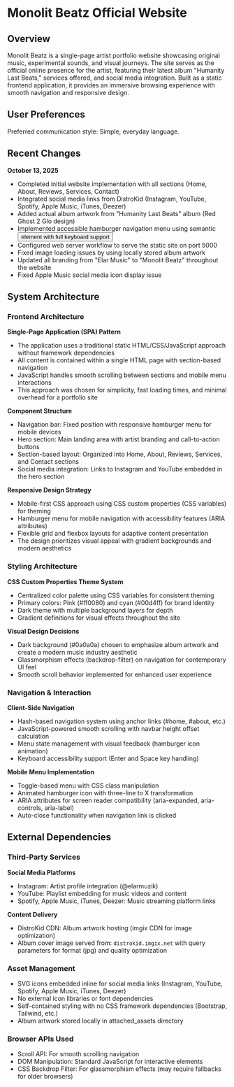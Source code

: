 # Monolit Beatz Official Website

## Overview

Monolit Beatz is a single-page artist portfolio website showcasing original music, experimental sounds, and visual journeys. The site serves as the official online presence for the artist, featuring their latest album "Humanity Last Beats," services offered, and social media integration. Built as a static frontend application, it provides an immersive browsing experience with smooth navigation and responsive design.

## User Preferences

Preferred communication style: Simple, everyday language.

## Recent Changes

**October 13, 2025**
- Completed initial website implementation with all sections (Home, About, Reviews, Services, Contact)
- Integrated social media links from DistroKid (Instagram, YouTube, Spotify, Apple Music, iTunes, Deezer)
- Added actual album artwork from "Humanity Last Beats" album (Red Ghost 2 Glo design)
- Implemented accessible hamburger navigation menu using semantic <button> element with full keyboard support
- Configured web server workflow to serve the static site on port 5000
- Fixed image loading issues by using locally stored album artwork
- Updated all branding from "Elar Music" to "Monolit Beatz" throughout the website
- Fixed Apple Music social media icon display issue

## System Architecture

### Frontend Architecture

**Single-Page Application (SPA) Pattern**
- The application uses a traditional static HTML/CSS/JavaScript approach without framework dependencies
- All content is contained within a single HTML page with section-based navigation
- JavaScript handles smooth scrolling between sections and mobile menu interactions
- This approach was chosen for simplicity, fast loading times, and minimal overhead for a portfolio site

**Component Structure**
- Navigation bar: Fixed position with responsive hamburger menu for mobile devices
- Hero section: Main landing area with artist branding and call-to-action buttons
- Section-based layout: Organized into Home, About, Reviews, Services, and Contact sections
- Social media integration: Links to Instagram and YouTube embedded in the hero section

**Responsive Design Strategy**
- Mobile-first CSS approach using CSS custom properties (CSS variables) for theming
- Hamburger menu for mobile navigation with accessibility features (ARIA attributes)
- Flexible grid and flexbox layouts for adaptive content presentation
- The design prioritizes visual appeal with gradient backgrounds and modern aesthetics

### Styling Architecture

**CSS Custom Properties Theme System**
- Centralized color palette using CSS variables for consistent theming
- Primary colors: Pink (#ff0080) and cyan (#00d4ff) for brand identity
- Dark theme with multiple background layers for depth
- Gradient definitions for visual effects throughout the site

**Visual Design Decisions**
- Dark background (#0a0a0a) chosen to emphasize album artwork and create a modern music industry aesthetic
- Glassmorphism effects (backdrop-filter) on navigation for contemporary UI feel
- Smooth scroll behavior implemented for enhanced user experience

### Navigation & Interaction

**Client-Side Navigation**
- Hash-based navigation system using anchor links (#home, #about, etc.)
- JavaScript-powered smooth scrolling with navbar height offset calculation
- Menu state management with visual feedback (hamburger icon animation)
- Keyboard accessibility support (Enter and Space key handling)

**Mobile Menu Implementation**
- Toggle-based menu with CSS class manipulation
- Animated hamburger icon with three-line to X transformation
- ARIA attributes for screen reader compatibility (aria-expanded, aria-controls, aria-label)
- Auto-close functionality when navigation link is clicked

## External Dependencies

### Third-Party Services

**Social Media Platforms**
- Instagram: Artist profile integration (@elarmuzik)
- YouTube: Playlist embedding for music videos and content
- Spotify, Apple Music, iTunes, Deezer: Music streaming platform links

**Content Delivery**
- DistroKid CDN: Album artwork hosting (imgix CDN for image optimization)
- Album cover image served from: `distrokid.imgix.net` with query parameters for format (jpg) and quality optimization

### Asset Management
- SVG icons embedded inline for social media links (Instagram, YouTube, Spotify, Apple Music, iTunes, Deezer)
- No external icon libraries or font dependencies
- Self-contained styling with no CSS framework dependencies (Bootstrap, Tailwind, etc.)
- Album artwork stored locally in attached_assets directory

### Browser APIs Used
- Scroll API: For smooth scrolling navigation
- DOM Manipulation: Standard JavaScript for interactive elements
- CSS Backdrop Filter: For glassmorphism effects (may require fallbacks for older browsers)